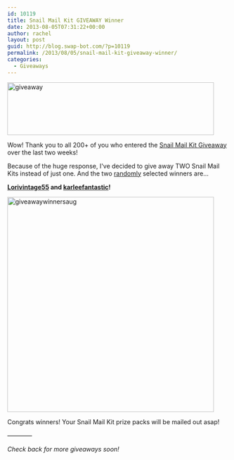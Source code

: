 ```yaml
---
id: 10119
title: Snail Mail Kit GIVEAWAY Winner
date: 2013-08-05T07:31:22+00:00
author: rachel
layout: post
guid: http://blog.swap-bot.com/?p=10119
permalink: /2013/08/05/snail-mail-kit-giveaway-winner/
categories:
  - Giveaways
---
```

<img src="http://blog.swap-bot.com/wp-content/uploads/2013/08/giveaway.gif" alt="giveaway" width="470" height="120" class="alignleft size-full wp-image-10120" />

Wow! Thank you to all 200+ of you who entered the [Snail Mail Kit Giveaway](http://blog.swap-bot.com/2013/07/18/giveaway-snail-mail-kit/) over the last two weeks!

Because of the huge response, I've decided to give away TWO Snail Mail Kits instead of just one. And the two [randomly](http://www.random.org) selected winners are&#8230;

**[Lorivintage55](http://www.swap-bot.com/user:Lorivintage55) and [karleefantastic](http://www.swap-bot.com/user:karleefantastic)!**

<img src="http://blog.swap-bot.com/wp-content/uploads/2013/08/giveawaywinnersaug.jpg" alt="giveawaywinnersaug" width="470" height="490" class="alignleft size-full wp-image-10121" />

Congrats winners! Your Snail Mail Kit prize packs will be mailed out asap!

&#8212;&#8212;&#8212;&#8212;

<div style="display: none">
  <a href='http://bestglassesonlinee.com/' title='buy glasses online cheap'>buy glasses online cheap</a>
</div>

_Check back for more giveaways soon!_ 

<div style="display: none">
  zp8497586rq
</div>